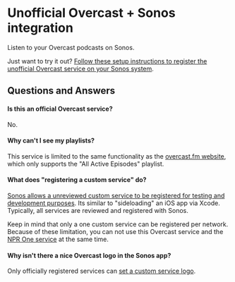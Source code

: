 # Unofficial Overcast + Sonos integration

Listen to your Overcast podcasts on Sonos.

Just want to try it out? [Follow these setup instructions to register the unofficial Overcast service on your Sonos system](http://overcast-sonos.herokuapp.com/setup.php).

## Questions and Answers

#### Is this an official Overcast service?

No.

#### Why can't I see my playlists?

This service is limited to the same functionality as the [overcast.fm website](https://overcast.fm/), which only supports the "All Active Episodes" playlist.

#### What does "registering a custom service" do?

[Sonos allows a unreviewed custom service to be registered for testing and development purposes](http://musicpartners.sonos.com/docs?q=node/134). Its similar to "sideloading" an iOS app via Xcode. Typically, all services are reviewed and registered with Sonos.

Keep in mind that only a one custom service can be registered per network. Because of these limitation, you can not use this Overcast service and the [NPR One service](https://michaeldick.me/sonos-nprone/) at the same time.

#### Why isn't there a nice Overcast logo in the Sonos app?

Only officially registered services can [set a custom service logo](http://musicpartners.sonos.com/node/377).
